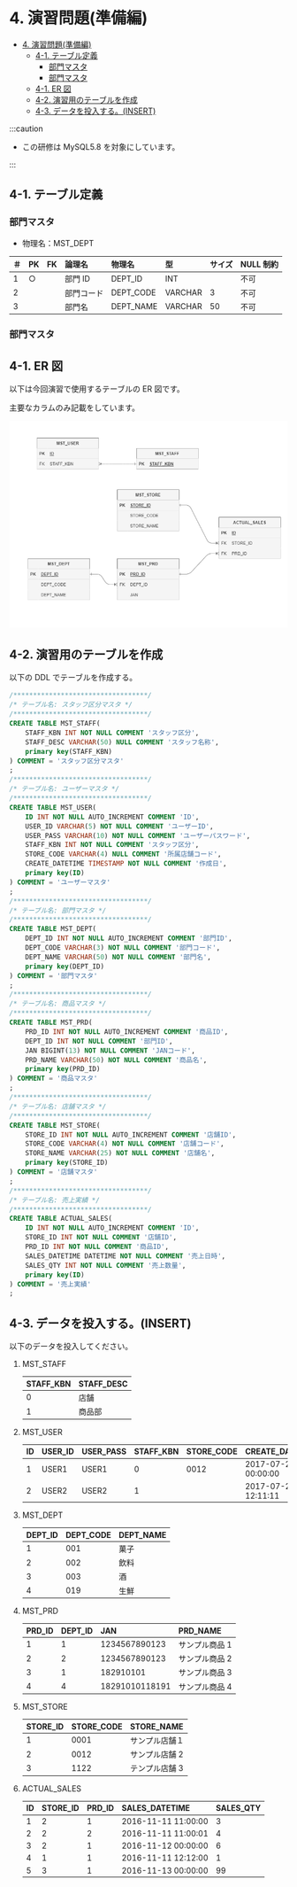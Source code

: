 # 4. 演習問題(準備編)

- [4. 演習問題(準備編)](#4-演習問題準備編)
  - [4-1. テーブル定義](#4-1-テーブル定義)
    - [部門マスタ](#部門マスタ)
    - [部門マスタ](#部門マスタ-1)
  - [4-1. ER 図](#4-1-er-図)
  - [4-2. 演習用のテーブルを作成](#4-2-演習用のテーブルを作成)
  - [4-3. データを投入する。(INSERT)](#4-3-データを投入するinsert)

:::caution

- この研修は MySQL5.8 を対象にしています。

:::

## 4-1. テーブル定義

### 部門マスタ

- 物理名：MST_DEPT

| ＃  | PK  | FK  | 論理名     | 物理名    | 型      | サイズ | NULL 制約 |
| :-- | :-- | :-- | :--------- | :-------- | :------ | :----- | :-------- |
| 1   | ○   |     | 部門 ID    | DEPT_ID   | INT     |        | 不可      |
| 2   |     |     | 部門コード | DEPT_CODE | VARCHAR | 3      | 不可      |
| 3   |     |     | 部門名     | DEPT_NAME | VARCHAR | 50     | 不可      |

### 部門マスタ

## 4-1. ER 図

以下は今回演習で使用するテーブルの ER 図です。

主要なカラムのみ記載をしています。

![er](../../../static/img/database/er.drawio.png)

## 4-2. 演習用のテーブルを作成

以下の DDL でテーブルを作成する。

```sql
/**********************************/
/* テーブル名: スタッフ区分マスタ */
/**********************************/
CREATE TABLE MST_STAFF(
    STAFF_KBN INT NOT NULL COMMENT 'スタッフ区分',
    STAFF_DESC VARCHAR(50) NULL COMMENT 'スタッフ名称',
    primary key(STAFF_KBN)
) COMMENT = 'スタッフ区分マスタ'
;
/**********************************/
/* テーブル名: ユーザーマスタ */
/**********************************/
CREATE TABLE MST_USER(
    ID INT NOT NULL AUTO_INCREMENT COMMENT 'ID',
    USER_ID VARCHAR(5) NOT NULL COMMENT 'ユーザーID',
    USER_PASS VARCHAR(10) NOT NULL COMMENT 'ユーザーパスワード',
    STAFF_KBN INT NOT NULL COMMENT 'スタッフ区分',
    STORE_CODE VARCHAR(4) NULL COMMENT '所属店舗コード',
    CREATE_DATETIME TIMESTAMP NOT NULL COMMENT '作成日',
    primary key(ID)
) COMMENT = 'ユーザーマスタ'
;
/**********************************/
/* テーブル名: 部門マスタ */
/**********************************/
CREATE TABLE MST_DEPT(
    DEPT_ID INT NOT NULL AUTO_INCREMENT COMMENT '部門ID',
    DEPT_CODE VARCHAR(3) NOT NULL COMMENT '部門コード',
    DEPT_NAME VARCHAR(50) NOT NULL COMMENT '部門名',
    primary key(DEPT_ID)
) COMMENT = '部門マスタ'
;
/**********************************/
/* テーブル名: 商品マスタ */
/**********************************/
CREATE TABLE MST_PRD(
    PRD_ID INT NOT NULL AUTO_INCREMENT COMMENT '商品ID',
    DEPT_ID INT NOT NULL COMMENT '部門ID',
    JAN BIGINT(13) NOT NULL COMMENT 'JANコード',
    PRD_NAME VARCHAR(50) NOT NULL COMMENT '商品名',
    primary key(PRD_ID)
) COMMENT = '商品マスタ'
;
/**********************************/
/* テーブル名: 店舗マスタ */
/**********************************/
CREATE TABLE MST_STORE(
    STORE_ID INT NOT NULL AUTO_INCREMENT COMMENT '店舗ID',
    STORE_CODE VARCHAR(4) NOT NULL COMMENT '店舗コード',
    STORE_NAME VARCHAR(25) NOT NULL COMMENT '店舗名',
    primary key(STORE_ID)
) COMMENT = '店舗マスタ'
;
/**********************************/
/* テーブル名: 売上実績 */
/**********************************/
CREATE TABLE ACTUAL_SALES(
    ID INT NOT NULL AUTO_INCREMENT COMMENT 'ID',
    STORE_ID INT NOT NULL COMMENT '店舗ID',
    PRD_ID INT NOT NULL COMMENT '商品ID',
    SALES_DATETIME DATETIME NOT NULL COMMENT '売上日時',
    SALES_QTY INT NOT NULL COMMENT '売上数量',
    primary key(ID)
) COMMENT = '売上実績'
;
```

## 4-3. データを投入する。(INSERT)

以下のデータを投入してください。

1. MST_STAFF

   | STAFF_KBN | STAFF_DESC |
   | :-------- | :--------- |
   | 0         | 店舗       |
   | 1         | 商品部     |

1. MST_USER

   | ID  | USER_ID | USER_PASS | STAFF_KBN | STORE_CODE | CREATE_DATETIME     |
   | :-- | :------ | :-------- | :-------- | :--------- | :------------------ |
   | 1   | USER1   | USER1     | 0         | 0012       | 2017-07-20 00:00:00 |
   | 2   | USER2   | USER2     | 1         |            | 2017-07-20 12:11:11 |

1. MST_DEPT

   | DEPT_ID | DEPT_CODE | DEPT_NAME |
   | :------ | :-------- | :-------- |
   | 1       | 001       | 菓子      |
   | 2       | 002       | 飲料      |
   | 3       | 003       | 酒        |
   | 4       | 019       | 生鮮      |

1. MST_PRD

   | PRD_ID | DEPT_ID | JAN            | PRD_NAME       |
   | :----- | :------ | :------------- | :------------- |
   | 1      | 1       | 1234567890123  | サンプル商品 1 |
   | 2      | 2       | 1234567890123  | サンプル商品 2 |
   | 3      | 1       | 182910101      | サンプル商品 3 |
   | 4      | 4       | 18291010118191 | サンプル商品 4 |

1. MST_STORE

   | STORE_ID | STORE_CODE | STORE_NAME     |
   | :------- | :--------- | :------------- |
   | 1        | 0001       | サンプル店舗１ |
   | 2        | 0012       | サンプル店舗 2 |
   | 3        | 1122       | テンプル店舗 3 |

1. ACTUAL_SALES

   | ID  | STORE_ID | PRD_ID | SALES_DATETIME      | SALES_QTY |
   | :-- | :------- | :----- | :------------------ | :-------- |
   | 1   | 2        | 1      | 2016-11-11 11:00:00 | 3         |
   | 2   | 2        | 2      | 2016-11-11 11:00:01 | 4         |
   | 3   | 2        | 1      | 2016-11-12 00:00:00 | 6         |
   | 4   | 1        | 1      | 2016-11-11 12:12:00 | 1         |
   | 5   | 3        | 1      | 2016-11-13 00:00:00 | 99        |

```

```
